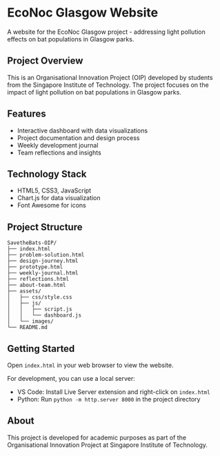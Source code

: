 # EcoNoc Glasgow Website

A website for the EcoNoc Glasgow project - addressing light pollution effects on bat populations in Glasgow parks.

## Project Overview

This is an Organisational Innovation Project (OIP) developed by students from the Singapore Institute of Technology. The project focuses on the impact of light pollution on bat populations in Glasgow parks.

## Features

- Interactive dashboard with data visualizations
- Project documentation and design process
- Weekly development journal
- Team reflections and insights

## Technology Stack

- HTML5, CSS3, JavaScript
- Chart.js for data visualization
- Font Awesome for icons

## Project Structure

```
SavetheBats-OIP/
├── index.html
├── problem-solution.html
├── design-journey.html
├── prototype.html
├── weekly-journal.html
├── reflections.html
├── about-team.html
├── assets/
│   ├── css/style.css
│   ├── js/
│   │   ├── script.js
│   │   └── dashboard.js
│   └── images/
└── README.md
```

## Getting Started

Open `index.html` in your web browser to view the website.

For development, you can use a local server:
- VS Code: Install Live Server extension and right-click on `index.html`
- Python: Run `python -m http.server 8000` in the project directory

## About

This project is developed for academic purposes as part of the Organisational Innovation Project at Singapore Institute of Technology.
